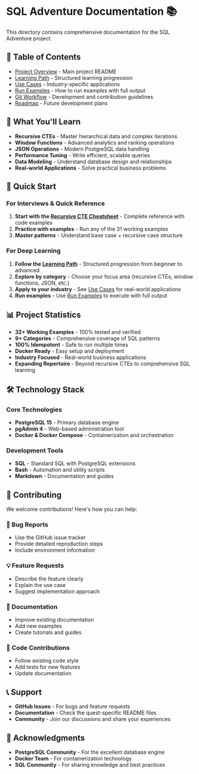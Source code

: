# SQL Adventure Documentation 📚

This directory contains comprehensive documentation for the SQL Adventure project.

## 📖 Table of Contents

- [Project Overview](./README.md) - Main project README
- [Learning Path](./docs/learning-path.md) - Structured learning progression
- [Use Cases](./docs/use-cases.md) - Industry-specific applications
- [Run Examples](./docs/run-examples.md) - How to run examples with full output
- [Git Workflow](./docs/git-workflow.md) - Development and contribution guidelines
- [Roadmap](./docs/ROADMAP.md) - Future development plans

## 🎯 What You'll Learn

- **Recursive CTEs** - Master hierarchical data and complex iterations
- **Window Functions** - Advanced analytics and ranking operations
- **JSON Operations** - Modern PostgreSQL data handling
- **Performance Tuning** - Write efficient, scalable queries
- **Data Modeling** - Understand database design and relationships
- **Real-world Applications** - Solve practical business problems

## 🚀 Quick Start

### For Interviews & Quick Reference
1. **Start with the [Recursive CTE Cheatsheet](./recursive-cte-cheatsheet.md)** - Complete reference with code examples
2. **Practice with examples** - Run any of the 31 working examples
3. **Master patterns** - Understand base case + recursive case structure

### For Deep Learning
1. **Follow the [Learning Path](./learning-path.md)** - Structured progression from beginner to advanced
2. **Explore by category** - Choose your focus area (recursive CTEs, window functions, JSON, etc.)
3. **Apply to your industry** - See [Use Cases](./use-cases.md) for real-world applications
4. **Run examples** - Use [Run Examples](./run-examples.md) to execute with full output

## 📊 Project Statistics

 - **32+ Working Examples** - 100% tested and verified
 - **9+ Categories** - Comprehensive coverage of SQL patterns
 - **100% Idempotent** - Safe to run multiple times
 - **Docker Ready** - Easy setup and deployment
 - **Industry Focused** - Real-world business applications
 - **Expanding Repertoire** - Beyond recursive CTEs to comprehensive SQL learning

## 🛠️ Technology Stack

### Core Technologies
- **PostgreSQL 15** - Primary database engine
- **pgAdmin 4** - Web-based administration tool
- **Docker & Docker Compose** - Containerization and orchestration

### Development Tools
- **SQL** - Standard SQL with PostgreSQL extensions
- **Bash** - Automation and utility scripts
- **Markdown** - Documentation and guides

## 🤝 Contributing

We welcome contributions! Here's how you can help:

### 🐛 Bug Reports
- Use the GitHub issue tracker
- Provide detailed reproduction steps
- Include environment information

### 💡 Feature Requests
- Describe the feature clearly
- Explain the use case
- Suggest implementation approach

### 📝 Documentation
- Improve existing documentation
- Add new examples
- Create tutorials and guides

### 🔧 Code Contributions
- Follow existing code style
- Add tests for new features
- Update documentation

## 📞 Support

- **GitHub Issues** - For bugs and feature requests
- **Documentation** - Check the quest-specific README files
- **Community** - Join our discussions and share your experiences

## 🙏 Acknowledgments

- **PostgreSQL Community** - For the excellent database engine
- **Docker Team** - For containerization technology
- **SQL Community** - For sharing knowledge and best practices
